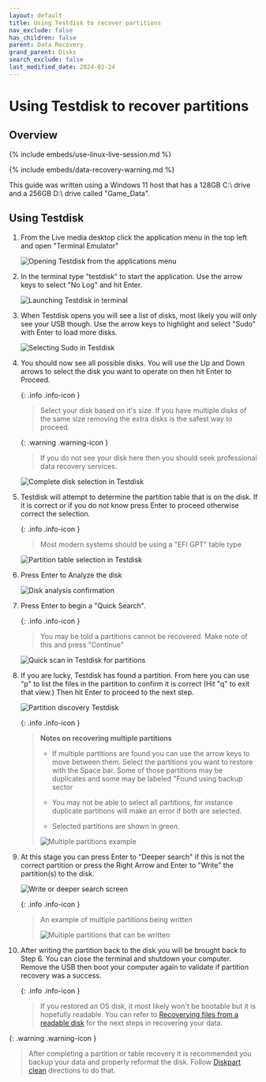 ```yaml
---
layout: default
title: Using Testdisk to recover partitions
nav_exclude: false
has_children: false
parent: Data Recovery
grand_parent: Disks
search_exclude: false
last_modified_date: 2024-02-24
---
```

# Using Testdisk to recover partitions
## Overview

{% include embeds/use-linux-live-session.md %}

{% include embeds/data-recovery-warning.md %}

This guide was written using a Windows 11 host that has a 128GB C:\ drive and a 256GB D:\ drive called "Game_Data".

## Using Testdisk
1. From the Live media desktop click the application menu in the top left and open "Terminal Emulator"

    ![Opening Testdisk from the applications menu](/assets/testdisk/testdisk0.png)

2. In the terminal type "testdisk" to start the application. Use the arrow keys to select "No Log" and hit Enter. 

    ![Launching Testdisk in terminal](/assets/testdisk/testdisk1.png)

3. When Testdisk opens you will see a list of disks, most likely you will only see your USB though. Use the arrow keys to highlight and select "Sudo" with Enter to load more disks.

    ![Selecting Sudo in Testdisk](/assets/testdisk/testdisk2.png)

4. You should now see all possible disks. You will use the Up and Down arrows to select the disk you want to operate on then hit Enter to Proceed.

    {: .info .info-icon }
    > Select your disk based on it's size. If you have multiple disks of the same size removing the extra disks is the safest way to proceed.

    {: .warning .warning-icon }
    > If you do not see your disk here then you should seek professional data recovery services.

    ![Complete disk selection in Testdisk](/assets/testdisk/testdisk3.png)

5. Testdisk will attempt to determine the partition table that is on the disk. If it is correct or if you do not know press Enter to proceed otherwise correct the selection.

    {: .info .info-icon }
    > Most modern systems should be using a "EFI GPT" table type

    ![Partition table selection in Testdisk](/assets/testdisk/testdisk4.png)

6. Press Enter to Analyze the disk

    ![Disk analysis confirmation](/assets/testdisk/testdisk5.png)

7. Press Enter to begin a "Quick Search".

    {: .info .info-icon }
    > You may be told a partitions cannot be recovered. Make note of this and press "Continue"

    ![Quick scan in Testdisk for partitions](/assets/testdisk/testdisk6.png)

8. If you are lucky, Testdisk has found a partition. From here you can use "p" to list the files in the partition to confirm it is correct (Hit "q" to exit that view.) Then hit Enter to proceed to the next step.

    ![Partition discovery Testdisk](/assets/testdisk/testdisk7.png)

    {: .info .info-icon }
    > **Notes on recovering multiple partitions**
    > 
    > - If multiple partitions are found you can use the arrow keys to move between them. Select the partitions you want to restore with the Space bar. Some of those partitions may be duplicates and some may be labeled "Found using backup sector
    > 
    > - You may not be able to select all partitions, for instance duplicate partitions will make an error if both are selected.
    > 
    > - Selected partitions are shown in green.
    > 
    > ![Multiple partitions example](/assets/testdisk/testdisk8.png)

9. At this stage you can press Enter to "Deeper search" if this is not the correct partition or press the Right Arrow and Enter to "Write" the partition(s) to the disk.

    ![Write or deeper search screen](/assets/testdisk/testdisk9.png)

    {: .info .info-icon }
    > An example of multiple partitions being written
    > 
    > ![Multiple partitions that can be written](/assets/testdisk/testdisk10.png)

10. After writing the partition back to the disk you will be brought back to Step 6. You can close the terminal and shutdown your computer. Remove the USB then boot your computer again to validate if partition recovery was a success.

    {: .info .info-icon }
    > If you restored an OS disk, it most likely won't be bootable but it is hopefully readable. You can refer to [Recoverying files from a readable disk](/docs/disks/data-recovery/reading-linux) for the next steps in recovering your data.

{: .warning .warning-icon }
> After completing a partition or table recovery it is recommended you backup your data and properly reformat the disk. Follow [Diskpart clean](/docs/factoids/diskpart-clean) directions to do that.